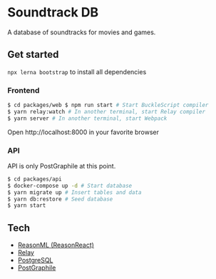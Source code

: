 # Soundtrack DB

A database of soundtracks for movies and games.

## Get started

`npx lerna bootstrap` to install all dependencies

### Frontend

```sh
$ cd packages/web $ npm run start # Start BuckleScript compiler
$ yarn relay:watch # In another terminal, start Relay compiler
$ yarn server # In another terminal, start Webpack
```

Open http://localhost:8000 in your favorite browser

### API

API is only PostGraphile at this point.

```sh
$ cd packages/api
$ docker-compose up -d # Start database
$ yarn migrate up # Insert tables and data
$ yarn db:restore # Seed database
$ yarn start
```

## Tech

- [ReasonML (ReasonReact)](https://reasonml.github.io/reason-react/)
- [Relay](https://relay.dev/)
- [PostgreSQL](https://www.postgresql.org/)
- [PostGraphile](https://www.graphile.org/postgraphile/)
